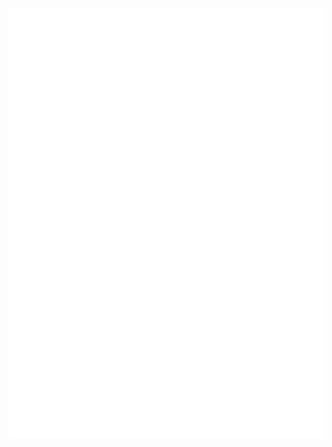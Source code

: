 [![Metrics](https://raw.githubusercontent.com/BlankTiger/BlankTiger/master/github-metrics.svg)](https://github.com/BlankTiger)
